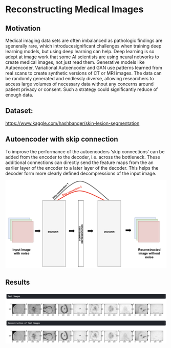 # Reconstructing Medical Images
## Motivation
Medical imaging data sets are often imbalanced as pathologic findings are sgenerally rare, which introducesignificant challenges when training deep learning models, but using
deep learning can help. Deep learning is so adept at image work that some AI scientists are using neural networks to create medical images, not just read them. Generative models
like Autoencoder, Variational Autoencoder and GAN use patterns learned from real scans to create synthetic versions of CT or MRI images. The data can be randomly generated and
endlessly diverse, allowing researchers to access large volumes of necessary data without any concerns around patient privacy or consent. Such a strategy could significantly
reduce of enough data.

## Dataset: 
https://www.kaggle.com/hashbanger/skin-lesion-segmentation

## Autoencoder with skip connection
To improve the performance of the autoencoders ‘skip connections’ can be added from the encoder to the decoder, i.e. across the bottleneck. These additional
connections can directly send the feature maps from the an earlier layer of the encoder to a later layer of the decoder. This helps the decoder form more clearly defined
decompressions of the input image.

<center><img src="skipconn.png"/></center>

## Results

<center><img src="Autoencodermed.PNG"/></center>


